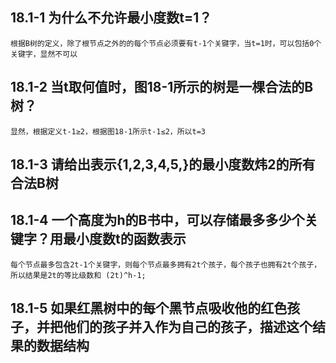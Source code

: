 18.1-1	为什么不允许最小度数t=1？
----
	根据B树的定义，除了根节点之外的的每个节点必须要有t-1个关键字，当t=1时，可以包括0个关键字，显然不可以

18.1-2	当t取何值时，图18-1所示的树是一棵合法的B树？
-----
	显然，根据定义t-1≥2，根据图18-1所示t-1≤2，所以t=3

18.1-3  请给出表示{1,2,3,4,5,}的最小度数炜2的所有合法B树
----
	
18.1-4  一个高度为h的B书中，可以存储最多多少个关键字？用最小度数t的函数表示
----
	每个节点最多包含2t-1个关键字，则每个节点最多拥有2t个孩子，每个孩子也拥有2t个孩子，所以结果是2t的等比级数和 (2t)^h-1;

18.1-5 如果红黑树中的每个黑节点吸收他的红色孩子，并把他们的孩子并入作为自己的孩子，描述这个结果的数据结构
---
	
